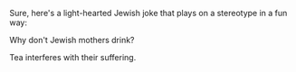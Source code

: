 Sure, here's a light-hearted Jewish joke that plays on a stereotype in a fun way:

Why don't Jewish mothers drink?

Tea interferes with their suffering.
